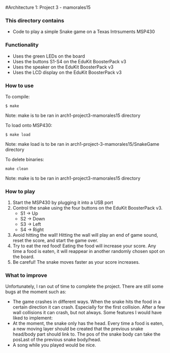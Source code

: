 #Architecture 1: Project 3 - mamorales15

### This directory contains
* Code to play a simple Snake game on a Texas Intrsuments MSP430

### Functionality
* Uses the green LEDs on the board
* Uses the buttons S1-S4 on the EduKit BoosterPack v3
* Uses the speaker on the EduKit BoosterPack v3
* Uses the LCD display on the EduKit BoosterPack v3

### How to use
To compile:
~~~
$ make
~~~
Note: make is to be ran in arch1-project3-mamorales15 directory

To load onto MSP430:
~~~
$ make load
~~~
Note: make load is to be ran in arch1-project-3-mamorales15/SnakeGame directory

To delete binaries:
~~~
make clean
~~~
Note: make is to be ran in arch1-project3-mamorales15 directory

### How to play
1. Start the MSP430 by plugging it into a USB port
2. Control the snake using the four buttons on the EduKit BoosterPack v3.
   * S1 -> Up
   * S2 -> Down
   * S3 -> Left
   * S4 -> Right
3. Avoid hitting the wall! Hitting the wall will play an end of game sound, reset the score, and start the game over.
4. Try to eat the red food! Eating the food will increase your score. Any time a food is eaten, it will reappear in another randomly chosen spot on the board.
5. Be careful! The snake moves faster as your score increases.

### What to improve
Unfortunately, I ran out of time to complete the project.
There are still some bugs at the moment such as:
* The game crashes in different ways. When the snake hits the food in a certain direction it can crash. Especially for the first collision. After a few wall collisions it can crash, but not always.
Some features I would have liked to implement:
* At the moment, the snake only has the head. Every time a food is eaten, a new moving layer should be created that the previous snake head/body part should link to. The pos of the snake body can take the posLast of the previous snake body/head.
* A song while you played would be nice.